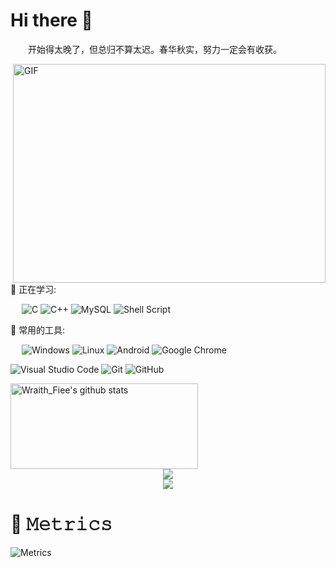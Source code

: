 # Hi there 👋

<p>  开始得太晚了，但总归不算太迟。春华秋实，努力一定会有收获。</p>

<img align="right" alt="GIF" src="https://github.com/abhisheknaiidu/abhisheknaiidu/blob/master/code.gif?raw=true" width="500" height="350" />
💪 正在学习: 

   &emsp;
![C](https://img.shields.io/badge/c-%2300599C.svg?style=flat-square&logo=c&logoColor=white)
![C++](https://img.shields.io/badge/-C++-00599C?style=flat-square&logo=c)
![MySQL](https://img.shields.io/badge/mysql-%2300f.svg?style=flat-square&logo=mysql&logoColor=white)
![Shell Script](https://img.shields.io/badge/shell_script-%4285F4.svg?style=style=flat-square&logo=gnu-bash&logoColor=white)

🧰 常用的工具: 

   &emsp;
![Windows](https://img.shields.io/badge/Windows-0078D6?style=flat-square&logo=windows&logoColor=white)
![Linux](https://img.shields.io/badge/Linux-FCC624?style=style=flat-square&logo=linux&logoColor=black)
![Android](https://img.shields.io/badge/Android-3DDC84?style=flat-square&logo=android&logoColor=white)
![Google Chrome](https://img.shields.io/badge/Chrome-4285F4?style=flat-square&logo=GoogleChrome&logoColor=white)

![Visual Studio Code](https://img.shields.io/badge/-Visual%20Studio%20Code-007ACC?style=flat-square&logo=Visual%20Studio%20Code&logoColor=fff)
![Git](https://img.shields.io/badge/-Git-FCC624?style=flat-square&logo=git)
![GitHub](https://img.shields.io/badge/-GitHub-pink?style=flat-square&logo=github)

<div align="left">
  <img  height="137px" width="300px"  alt="Wraith_Fiee's github stats"       
      src="https://github-readme-stats.vercel.app/api?username=Tangjp-wraith&count_private=true&show_icons=true&theme=algolia&count_private=true" />   
</div>



<div align="center"> <img src="https://activity-graph.herokuapp.com/graph?username=Tangjp-wraith&theme=xcode" /> </div>

<!-- just img -->

<div align="center"><img src="https://cdn.jsdelivr.net/gh/sun0225SUN/photos/images/202110311924844.png" /></div>

# 🎯 𝙼𝚎𝚝𝚛𝚒𝚌𝚜

<!-- metrics 基础资料 -->

![Metrics](https://metrics.lecoq.io/Tangjp-wraith?template=classic&languages=1&isocalendar=1&achievements=1&introduction=1&base.indepth=false&base.hireable=false&isocalendar.duration=half-year&languages.ignored=Roff%2CGnuplot&languages.limit=8&languages.threshold=0%25&languages.other=true&languages.colors=github&languages.sections=most-used&languages.indepth=false&languages.analysis.timeout=15&languages.categories=markup%2C%20programming&languages.recent.categories=markup%2C%20programming&languages.recent.load=325&languages.recent.days=14&achievements.threshold=C&achievements.secrets=true&achievements.display=compact&achievements.limit=0&introduction.title=true&config.timezone=Asia%2FShanghai)
